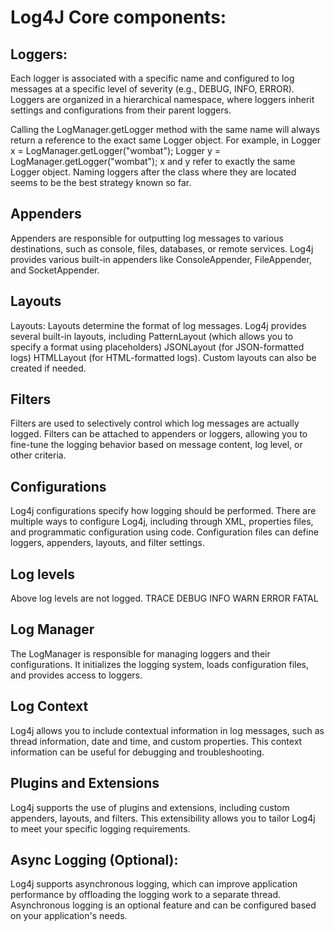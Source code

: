 # Log4J Core components:

## Loggers:
Each logger is associated with a specific name and configured to log messages at a specific level of severity (e.g., DEBUG, INFO, ERROR). 
Loggers are organized in a hierarchical namespace, where loggers inherit settings and configurations from their parent loggers.

Calling the LogManager.getLogger method with the same name will always return a reference to the exact same Logger object.
For example, in
	Logger x = LogManager.getLogger("wombat");
	Logger y = LogManager.getLogger("wombat");
	x and y refer to exactly the same Logger object.
Naming loggers after the class where they are located seems to be the best strategy known so far.

## Appenders
Appenders are responsible for outputting log messages to various destinations, such as console, files, databases, or remote services. 
Log4j provides various built-in appenders like ConsoleAppender, FileAppender, and SocketAppender.

## Layouts
Layouts: Layouts determine the format of log messages. Log4j provides several built-in layouts, including 
	PatternLayout (which allows you to specify a format using placeholders)
	JSONLayout (for JSON-formatted logs)
	HTMLLayout (for HTML-formatted logs). 
	Custom layouts can also be created if needed.

## Filters
Filters are used to selectively control which log messages are actually logged. Filters can be attached to appenders or loggers, allowing you to fine-tune 
the logging behavior based on message content, log level, or other criteria.

## Configurations
Log4j configurations specify how logging should be performed. There are multiple ways to configure Log4j, including through XML, properties files, and 
programmatic configuration using code. Configuration files can define loggers, appenders, layouts, and filter settings.

## Log levels
Above log levels are not logged.
	TRACE
	DEBUG
	INFO
	WARN
	ERROR
	FATAL
	
## Log Manager 
The LogManager is responsible for managing loggers and their configurations. It initializes the logging system, loads configuration files, and provides access to loggers.

## Log Context
Log4j allows you to include contextual information in log messages, such as thread information, date and time, and custom properties. This context information can be useful for debugging and troubleshooting.

## Plugins and Extensions
Log4j supports the use of plugins and extensions, including custom appenders, layouts, and filters. This extensibility allows you to tailor Log4j to meet your specific logging requirements.

## Async Logging (Optional): 
Log4j supports asynchronous logging, which can improve application performance by offloading the logging work to a separate thread. Asynchronous logging is an optional feature and can be configured based on your application's needs.